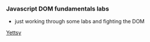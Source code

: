 ### Javascript DOM fundamentals labs
* just working through some labs and fighting the DOM

[Yettsy](https://www.linkedin.com/in/yettsy-jo-knapp/)
